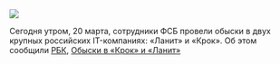 <!--2025-03-20 14:54:24-->
<div class="yb">
  <div class="rss smaller1 habr"><img src="https://habrastorage.org/getpro/habr/upload_files/99f/aeb/a9f/99faeba9f33e9b78e151a478d1f78c75.jpg" /><p>Сегодня утром, 20 марта, сотрудники ФСБ провели обыски в двух крупных российских IT-компаниях: «Ланит» и «Крок». Об этом сообщили <a href="https://www.rbc.ru/business/20/03/2025/67dc06549a79473e22187078" rel="noopener noreferrer nofollow">РБК</a>, <a... <br><a class="light" href="https://habr.com/ru/news/892816/?utm_source=habrahabr&utm_medium=rss&utm_campaign=892816">Обыски в «Крок» и «Ланит»</a></div>
</div>
